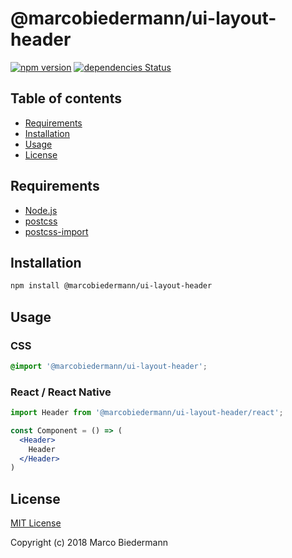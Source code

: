 # @marcobiedermann/ui-layout-header

[![npm version](https://badge.fury.io/js/%40marcobiedermann%2Fui-layout-header.svg)](https://badge.fury.io/js/%40marcobiedermann%2Fui-layout-header)
[![dependencies Status](https://david-dm.org/marcobiedermann/ui/status.svg?path=packages/ui-layout-header)](https://david-dm.org/marcobiedermann/ui?path=packages/ui-layout-header)

## Table of contents

* [Requirements](#requirements)
* [Installation](#installation)
* [Usage](#usage)
* [License](#license)

## Requirements

* [Node.js](https://nodejs.org)
* [postcss](https://github.com/postcss/postcss)
* [postcss-import](https://github.com/postcss/postcss-import)

## Installation

```sh
npm install @marcobiedermann/ui-layout-header
```

## Usage

### CSS

```css
@import '@marcobiedermann/ui-layout-header';
```

### React / React Native

```jsx
import Header from '@marcobiedermann/ui-layout-header/react';

const Component = () => (
  <Header>
    Header
  </Header>
)
```

## License

[MIT License](../../LICENSE)

Copyright (c) 2018 Marco Biedermann
